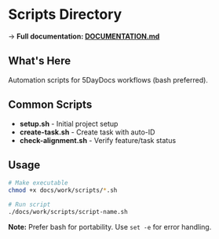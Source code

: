 # Scripts Directory

→ **Full documentation: [DOCUMENTATION.md](/DOCUMENTATION.md#scripts-directory)**

## What's Here

Automation scripts for 5DayDocs workflows (bash preferred).

## Common Scripts

- **setup.sh** - Initial project setup
- **create-task.sh** - Create task with auto-ID
- **check-alignment.sh** - Verify feature/task status

## Usage

```bash
# Make executable
chmod +x docs/work/scripts/*.sh

# Run script
./docs/work/scripts/script-name.sh
```

**Note:** Prefer bash for portability. Use `set -e` for error handling.